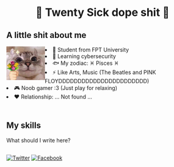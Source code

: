 <h1 align="center">🤘 Twenty Sick dope shit 🤘</h1>

<h2 align="left">A little shit about me</h2>
<img align="left" src="https://github.com/TwentySick/TwentySick/blob/776c8cef8d9019bc9e1da43247f6d58e3d856444/Image.jpg" width=20% height=20%>
<li>🏫 Student from FPT University</li>
<li>🌱 Learning cybersecurity</li>
<li> 🐟 My zodiac: ♓ Pisces ♓</li>
<li>⚡ Like Arts, Music (The Beatles and PINK FLOYDDDDDDDDDDDDDDDDDDDDDDD)</li>
<li>🎮 Noob gamer :3 (Just play for relaxing)</li>
<li>♥ Relationship: ... Not found ...

<h2 align="left"><br>My skills</h2>
<p> What should I write here?</p>

##
[![Twitter](https://img.shields.io/badge/-Twitter-08a0e9?logo=twitter&logoColor=e8f5fd&style=flat)](https://www.youtube.com/watch?v=dQw4w9WgXcQ&ab_channel=RickAstley)
[![Facebook](https://img.shields.io/badge/-Facebook-4267b3?logo=facebook&logoColor=e9ebee&style=flat)](https://www.youtube.com/watch?v=dQw4w9WgXcQ&ab_channel=RickAstley)
